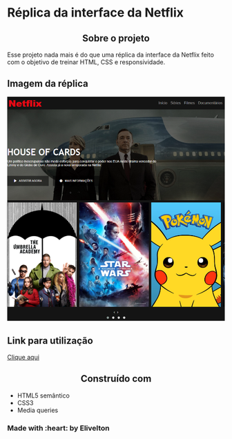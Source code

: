 <h1>Réplica da interface da Netflix</h1>

<h2 align="center">Sobre o projeto</h2>
<p>Esse projeto nada mais é do que uma réplica da interface da Netflix feito com o objetivo de treinar HTML, CSS e responsividade.</p>

<h2>Imagem da réplica</h2>
<img src="./img/netflixReplica.png">

<h2>Link para utilização</h2>
<a href="https://gallant-wright-dd1232.netlify.app" target="_blank">Clique aqui</a>

<h2 align="center">Construído com</h2>

- HTML5 semântico
- CSS3
- Media queries

<h3>Made with :heart: by Elivelton</h3>
